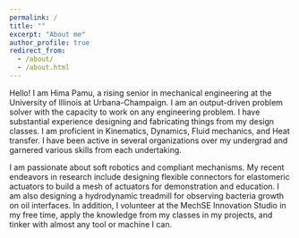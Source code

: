 ```yaml
---
permalink: /
title: ""
excerpt: "About me"
author_profile: true
redirect_from: 
  - /about/
  - /about.html
---
```


Hello! I am Hima Pamu, a rising senior in mechanical engineering at the University of Illinois at Urbana-Champaign. I am an output-driven problem solver with the capacity to work on any engineering problem. I have substantial experience designing and fabricating things from my design classes. I am proficient in Kinematics, Dynamics, Fluid mechanics, and Heat transfer. I have been active in several organizations over my undergrad and garnered various skills from each undertaking.

I am passionate about soft robotics and compliant mechanisms. My recent endeavors in research include designing flexible connectors for elastomeric actuators to build a mesh of actuators for demonstration and education. I am also designing a hydrodynamic treadmill for observing bacteria growth on oil interfaces. In addition, I volunteer at the MechSE Innovation Studio in my free time, apply the knowledge from my classes in my projects, and tinker with almost any tool or machine I can.

